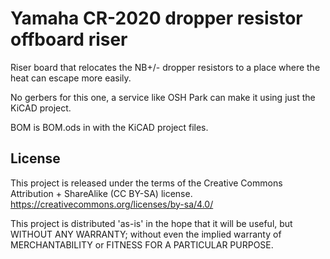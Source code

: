 # Yamaha CR-2020 dropper resistor offboard riser
Riser board that relocates the NB+/- dropper resistors to a place where the heat can escape more easily.

No gerbers for this one, a service like OSH Park can make it using just the KiCAD project.

BOM is BOM.ods in with the KiCAD project files.

## License
This project is released under the terms of the Creative Commons Attribution + ShareAlike (CC BY-SA) license. https://creativecommons.org/licenses/by-sa/4.0/

This project is distributed 'as-is' in the hope that it will be useful, but WITHOUT ANY WARRANTY; without even the implied warranty of MERCHANTABILITY or FITNESS FOR A PARTICULAR PURPOSE.
